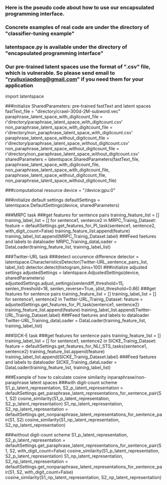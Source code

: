 ### Here is the pseudo code about how to use our encapsulated programming interface.
### Concrete examples of real code are under the directory of "classifier-tuning example"
### latentspace.py is available under the directory of "encapsulated programming interface"
### Our pre-trained latent spaces use the format of ".csv" file, which is vulnerable. So please send email to "ryuliuxiaodong@gmail.com" if you need them for your application


import latentspace

###initialize SharedParameters: pre-trained fastText and latent spaces
    fastText_file = "directory/crawl-300d-2M-subword.vec"
    paraphrase_latent_space_with_digitcount_file = r'directory/paraphrase_latent_space_with_digitcount.csv'
    non_paraphrase_latent_space_with_digitcount_file = r'directory/non_paraphrase_latent_space_with_digitcount.csv'
    paraphrase_latent_space_without_digitcount_file = r'directory/paraphrase_latent_space_without_digitcount.csv'
    non_paraphrase_latent_space_without_digitcount_file = r'directory/non_paraphrase_latent_space_without_digitcount.csv'
    sharedParameters = latentspace.SharedParameters(fastText_file, 
                                                    paraphrase_latent_space_with_digitcount_file,
                                                    non_paraphrase_latent_space_with_digitcount_file,
                                                    paraphrase_latent_space_without_digitcount_file,
                                                    non_paraphrase_latent_space_without_digitcount_file)
                                                    
                                                    
###computational resource
device = "/device:gpu:0"


###initialize default settings
defaultSettings = latentspace.DefaultSettings(device, sharedParameters)


###MRPC task
###get features for sentence pairs
training_feature_list = []
training_label_list = []
for sentence1, sentence2 in MRPC_Trainig_Dataset:
    feature = defaultSettings.get_features_for_PI_task(sentence1, sentence2, with_digit_count=False)
    training_feature_list.append(feature)
    training_label_list.append(MRPC_Trainig_Dataset.label)
###Feed faetures and labels to dataloader
MRPC_Training_dataLoader = DataLoader(training_feature_list, training_label_list)

###Twitter-URL task
###detect occurence difference
detector = latentspace.CharacteristicsDetector(Twitter-URL_sentence_pairs_list, label_list)
detector.detect(histogram_bins=100)
###initialize adjusted settings
adjustedSettings = latentspace.AdjustedSettings(device, sharedParameters)
adjustedSettings.adjust_settings(senlendiff_threshold=15, senlen_threshold=18, senlen_reverse=True, jdist_threshold=0.86)
###get features for sentence pairs
training_feature_list = []
training_label_list = []
for sentence1, sentence2 in Twitter-URL_Trainig_Dataset:
    feature = adjustedSettings.get_features_for_PI_task(sentence1, sentence2)
    training_feature_list.append(feature)
    training_label_list.append(Twitter-URL_Trainig_Dataset.label)
###Feed faetures and labels to dataloader
Twitter-URL_Training_dataLoader = DataLoader(training_feature_list, training_label_list)

###SICK-E task
###get features for sentence pairs
training_feature_list = []
training_label_list = []
for sentence1, sentence2 in SICKE_Trainig_Dataset:
    feature = defaultSettings.get_features_for_NLI_STS_tasks(sentence1, sentence2)
    training_feature_list.append(feature)
    training_label_list.append(SICKE_Trainig_Dataset.label)
###Feed faetures and labels to dataloader
SICKE_Training_dataLoader = DataLoader(training_feature_list, training_label_list)

###Example of how to calculate cosine similarity inparaphrase/non-paraphrase latent spaces
###with digit-count scheme
S1_p_latent_representation, S2_p_latent_representation = defaultSettings.get_paraphrase_latent_representations_for_sentence_pair(S1, S2)
cosine_similarity(S1_p_latent_representation, S2_p_latent_representation)
S1_np_latent_representation, S2_np_latent_representation = defaultSettings.get_nonparaphrase_latent_representations_for_sentence_pair(S1, S2)
cosine_similarity(S1_np_latent_representation, S2_np_latent_representation)

###without digit-count scheme
S1_p_latent_representation, S2_p_latent_representation = defaultSettings.get_paraphrase_latent_representations_for_sentence_pair(S1, S2, with_digit_count=False)
cosine_similarity(S1_p_latent_representation, S2_p_latent_representation)
S1_np_latent_representation, S2_np_latent_representation = defaultSettings.get_nonparaphrase_latent_representations_for_sentence_pair(S1, S2, with_digit_count=False)
cosine_similarity(S1_np_latent_representation, S2_np_latent_representation)
